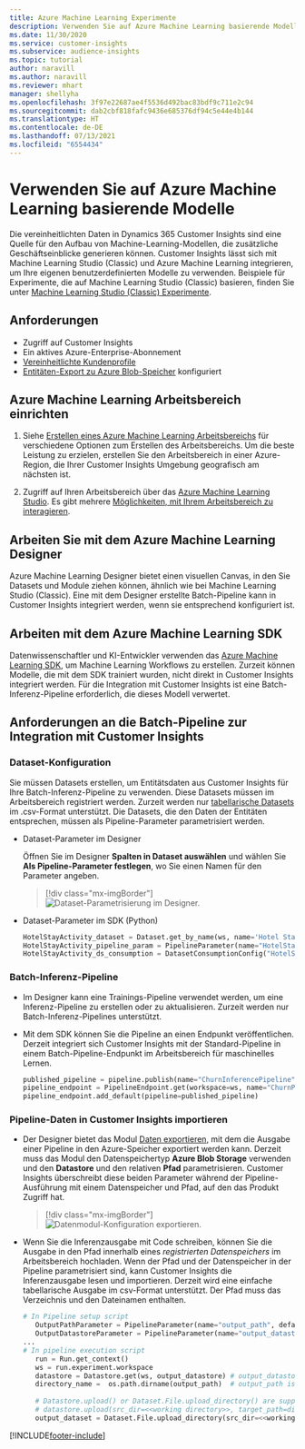 ```yaml
---
title: Azure Machine Learning Experimente
description: Verwenden Sie auf Azure Machine Learning basierende Modelle in Dynamics 365 Customer Insights.
ms.date: 11/30/2020
ms.service: customer-insights
ms.subservice: audience-insights
ms.topic: tutorial
author: naravill
ms.author: naravill
ms.reviewer: mhart
manager: shellyha
ms.openlocfilehash: 3f97e22687ae4f5536d492bac83bdf9c711e2c94
ms.sourcegitcommit: dab2cbf818fafc9436e685376df94c5e44e4b144
ms.translationtype: HT
ms.contentlocale: de-DE
ms.lasthandoff: 07/13/2021
ms.locfileid: "6554434"
---
```

# <a name="use-azure-machine-learning-based-models"></a>Verwenden Sie auf Azure Machine Learning basierende Modelle

Die vereinheitlichten Daten in Dynamics 365 Customer Insights sind eine Quelle für den Aufbau von Machine-Learning-Modellen, die zusätzliche Geschäftseinblicke generieren können. Customer Insights lässt sich mit Machine Learning Studio (Classic) und Azure Machine Learning integrieren, um Ihre eigenen benutzerdefinierten Modelle zu verwenden. Beispiele für Experimente, die auf Machine Learning Studio (Classic) basieren, finden Sie unter [Machine Learning Studio (Classic) Experimente](machine-learning-studio-experiments.md). 

## <a name="prerequisites"></a>Anforderungen

- Zugriff auf Customer Insights
- Ein aktives Azure-Enterprise-Abonnement
- [Vereinheitlichte Kundenprofile](data-unification.md)
- [Entitäten-Export zu Azure Blob-Speicher](export-azure-blob-storage.md) konfiguriert

## <a name="set-up-azure-machine-learning-workspace"></a>Azure Machine Learning Arbeitsbereich einrichten

1. Siehe [Erstellen eines Azure Machine Learning Arbeitsbereichs](/azure/machine-learning/concept-workspace#-create-a-workspace) für verschiedene Optionen zum Erstellen des Arbeitsbereichs. Um die beste Leistung zu erzielen, erstellen Sie den Arbeitsbereich in einer Azure-Region, die Ihrer Customer Insights Umgebung geografisch am nächsten ist.

1. Zugriff auf Ihren Arbeitsbereich über das [Azure Machine Learning Studio](https://ml.azure.com/). Es gibt mehrere [Möglichkeiten, mit Ihrem Arbeitsbereich zu interagieren](/azure/machine-learning/concept-workspace#tools-for-workspace-interaction).

## <a name="work-with-azure-machine-learning-designer"></a>Arbeiten Sie mit dem Azure Machine Learning Designer

Azure Machine Learning Designer bietet einen visuellen Canvas, in den Sie Datasets und Module ziehen können, ähnlich wie bei Machine Learning Studio (Classic). Eine mit dem Designer erstellte Batch-Pipeline kann in Customer Insights integriert werden, wenn sie entsprechend konfiguriert ist. 
   
## <a name="working-with-azure-machine-learning-sdk"></a>Arbeiten mit dem Azure Machine Learning SDK

Datenwissenschaftler und KI-Entwickler verwenden das [Azure Machine Learning SDK](/python/api/overview/azure/ml/?preserve-view=true&view=azure-ml-py), um Machine Learning Workflows zu erstellen. Zurzeit können Modelle, die mit dem SDK trainiert wurden, nicht direkt in Customer Insights integriert werden. Für die Integration mit Customer Insights ist eine Batch-Inferenz-Pipeline erforderlich, die dieses Modell verwertet.

## <a name="batch-pipeline-requirements-to-integrate-with-customer-insights"></a>Anforderungen an die Batch-Pipeline zur Integration mit Customer Insights

### <a name="dataset-configuration"></a>Dataset-Konfiguration

Sie müssen Datasets erstellen, um Entitätsdaten aus Customer Insights für Ihre Batch-Inferenz-Pipeline zu verwenden. Diese Datasets müssen im Arbeitsbereich registriert werden. Zurzeit werden nur [tabellarische Datasets](/azure/machine-learning/how-to-create-register-datasets#tabulardataset) im .csv-Format unterstützt. Die Datasets, die den Daten der Entitäten entsprechen, müssen als Pipeline-Parameter parametrisiert werden.
   
* Dataset-Parameter im Designer
   
     Öffnen Sie im Designer **Spalten in Dataset auswählen** und wählen Sie **Als Pipeline-Parameter festlegen**, wo Sie einen Namen für den Parameter angeben.

     > [!div class="mx-imgBorder"]
     > ![Dataset-Parametrisierung im Designer.](media/intelligence-designer-dataset-parameters.png "Dataset-Parametrisierung im Designer")
   
* Dataset-Parameter im SDK (Python)
   
   ```python
   HotelStayActivity_dataset = Dataset.get_by_name(ws, name='Hotel Stay Activity Data')
   HotelStayActivity_pipeline_param = PipelineParameter(name="HotelStayActivity_pipeline_param", default_value=HotelStayActivity_dataset)
   HotelStayActivity_ds_consumption = DatasetConsumptionConfig("HotelStayActivity_dataset", HotelStayActivity_pipeline_param)
   ```

### <a name="batch-inference-pipeline"></a>Batch-Inferenz-Pipeline
  
* Im Designer kann eine Trainings-Pipeline verwendet werden, um eine Inferenz-Pipeline zu erstellen oder zu aktualisieren. Zurzeit werden nur Batch-Inferenz-Pipelines unterstützt.

* Mit dem SDK können Sie die Pipeline an einen Endpunkt veröffentlichen. Derzeit integriert sich Customer Insights mit der Standard-Pipeline in einem Batch-Pipeline-Endpunkt im Arbeitsbereich für maschinelles Lernen.
   
   ```python
   published_pipeline = pipeline.publish(name="ChurnInferencePipeline", description="Published Churn Inference pipeline")
   pipeline_endpoint = PipelineEndpoint.get(workspace=ws, name="ChurnPipelineEndpoint") 
   pipeline_endpoint.add_default(pipeline=published_pipeline)
   ```

### <a name="import-pipeline-data-into-customer-insights"></a>Pipeline-Daten in Customer Insights importieren

* Der Designer bietet das Modul [Daten exportieren](/azure/machine-learning/algorithm-module-reference/export-data), mit dem die Ausgabe einer Pipeline in den Azure-Speicher exportiert werden kann. Derzeit muss das Modul den Datenspeichertyp **Azure Blob Storage** verwenden und den **Datastore** und den relativen **Pfad** parametrisieren. Customer Insights überschreibt diese beiden Parameter während der Pipeline-Ausführung mit einem Datenspeicher und Pfad, auf den das Produkt Zugriff hat.
   > [!div class="mx-imgBorder"]
   > ![Datenmodul-Konfiguration exportieren.](media/intelligence-designer-importdata.png "Daten exportieren Modul-Konfiguration")
   
* Wenn Sie die Inferenzausgabe mit Code schreiben, können Sie die Ausgabe in den Pfad innerhalb eines *registrierten Datenspeichers* im Arbeitsbereich hochladen. Wenn der Pfad und der Datenspeicher in der Pipeline parametrisiert sind, kann Customer Insights die Inferenzausgabe lesen und importieren. Derzeit wird eine einfache tabellarische Ausgabe im csv-Format unterstützt. Der Pfad muss das Verzeichnis und den Dateinamen enthalten.

   ```python
   # In Pipeline setup script
      OutputPathParameter = PipelineParameter(name="output_path", default_value="HotelChurnOutput/HotelChurnOutput.csv")
      OutputDatastoreParameter = PipelineParameter(name="output_datastore", default_value="workspaceblobstore")
   ...
   # In pipeline execution script
      run = Run.get_context()
      ws = run.experiment.workspace
      datastore = Datastore.get(ws, output_datastore) # output_datastore is parameterized
      directory_name =  os.path.dirname(output_path)  # output_path is parameterized.
      
      # Datastore.upload() or Dataset.File.upload_directory() are supported methods to uplaod the data
      # datastore.upload(src_dir=<<working directory>>, target_path=directory_name, overwrite=False, show_progress=True)
      output_dataset = Dataset.File.upload_directory(src_dir=<<working directory>>, target = (datastore, directory_name)) # Remove trailing "/" from directory_name
   ```


[!INCLUDE[footer-include](../includes/footer-banner.md)]